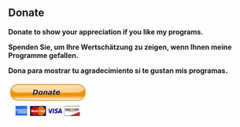 ## Donate

**Donate to show your appreciation if you like my programs.**

**Spenden Sie, um Ihre Wertschätzung zu zeigen, wenn Ihnen meine Programme gefallen.**

**Dona para mostrar tu agradecimiento si te gustan mis programas.**

[![Donate](../images/donate.jpg)](https://albar965.github.io/donate.html)

